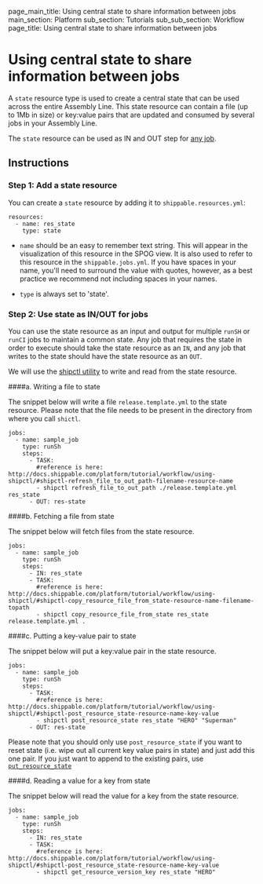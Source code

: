 page_main_title: Using central state to share information between jobs
main_section: Platform
sub_section: Tutorials
sub_sub_section: Workflow
page_title: Using central state to share information between jobs

# Using central state to share information between jobs

A `state` resource type is used to create a central state that can be used across the entire Assembly Line. This state resource can contain a file (up to 1Mb in size) or key:value pairs that are updated and consumed by several jobs in your Assembly Line.

The `state` resource can be used as IN and OUT step for [any job](/platform/workflow/job/overview/).

## Instructions

### Step 1: Add a state resource

You can create a `state` resource by adding it to `shippable.resources.yml`:

```
resources:
  - name: res_state
    type: state
```

* `name` should be an easy to remember text string. This will appear in the visualization of this resource in the SPOG view. It is also used to refer to this resource in the `shippable.jobs.yml`. If you have spaces in your name, you'll need to surround the value with quotes, however, as a best practice we recommend not including spaces in your names.

* `type` is always set to 'state'.


### Step 2: Use state as IN/OUT for jobs

You can use the state resource as an input and output for multiple `runSH` or `runCI` jobs to maintain a common state. Any job that requires the state in order to execute should take the state resource as an `IN`, and any job that writes to the state should have the state resource as an `OUT`.

We will use the [shipctl utility](/platform/tutorial/workflow/using-shipctl/) to write and read from the state resource.


####a. Writing a file to state

The snippet below will write a file  `release.template.yml` to the state resource. Please note that the file needs to be present in the directory from where you call `shictl`.

```
jobs:
  - name: sample_job
    type: runSh
    steps:
      - TASK:
        #reference is here: http://docs.shippable.com/platform/tutorial/workflow/using-shipctl/#shipctl-refresh_file_to_out_path-filename-resource-name
        - shipctl refresh_file_to_out_path ./release.template.yml res_state
      - OUT: res-state
```

####b. Fetching a file from state

The snippet below will fetch files from the state resource.

```
jobs:
  - name: sample_job
    type: runSh
    steps:
      - IN: res_state
      - TASK:
        #reference is here: http://docs.shippable.com/platform/tutorial/workflow/using-shipctl/#shipctl-copy_resource_file_from_state-resource-name-filename-topath
        - shipctl copy_resource_file_from_state res_state release.template.yml .
```

####c. Putting a key-value pair to state

The snippet below will put a key:value pair in the state resource.

```
jobs:
  - name: sample_job
    type: runSh
    steps:
      - TASK:
        #reference is here: http://docs.shippable.com/platform/tutorial/workflow/using-shipctl/#shipctl-post_resource_state-resource-name-key-value
        - shipctl post_resource_state res_state "HERO" "Superman"
      - OUT: res-state
```

Please note that you should only use `post_resource_state` if you want to reset state (i.e. wipe out all current key value pairs in state) and just add this one pair. If you just want to append to the existing pairs, use [`put_resource_state`](http://docs.shippable.com/platform/tutorial/workflow/using-shipctl/#shipctl-put_resource_state-resource-name-key-value)

####d. Reading a value for a key from state

The snippet below will read the value for a key from the state resource.

```
jobs:
  - name: sample_job
    type: runSh
    steps:
      - IN: res_state
      - TASK:
        #reference is here: http://docs.shippable.com/platform/tutorial/workflow/using-shipctl/#shipctl-post_resource_state-resource-name-key-value
        - shipctl get_resource_version_key res_state "HERO"
```
